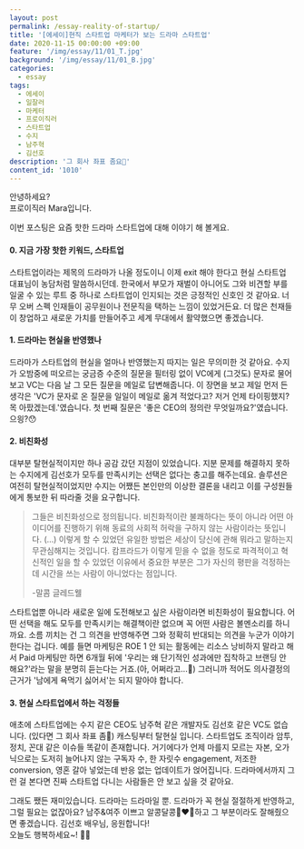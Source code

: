 ```yaml
---
layout: post
permalink: /essay-reality-of-startup/
title: '[에세이]현직 스타트업 마케터가 보는 드라마 스타트업'
date: 2020-11-15 00:00:00 +09:00
feature: '/img/essay/11/01_T.jpg'
background: '/img/essay/11/01_B.jpg'
categories:
  - essay
tags:
  - 에세이
  - 일잘러
  - 마케터
  - 프로이직러
  - 스타트업
  - 수지
  - 남주혁
  - 김선호
description: '그 회사 좌표 좀요🙏'
content_id: '1010'
---
```


안녕하세요?<br>프로이직러 Mara입니다.

이번 포스팅은 요즘 핫한 드라마 스타트업에 대해 이야기 해 볼게요.

#### 0. 지금 가장 핫한 키워드, 스타트업

스타트업이라는 제목의 드라마가 나올 정도이니 이제 exit 해야 한다고 현실 스타트업 대표님이 농담처럼 말씀하시던데. 한국에서 부모가 재벌이 아니어도 그와 비견할 부를 일굴 수 있는 루트 중 하나로 스타트업이 인지되는 것은 긍정적인 신호인 것 같아요. 너무 오버 스펙 인재들이 공무원이나 전문직을 택하는 느낌이 있었거든요. 더 많은 천재들이 창업하고 새로운 가치를 만들어주고 세계 무대에서 활약했으면 좋겠습니다.

#### 1. 드라마는 현실을 반영했나

드라마가 스타트업의 현실을 얼마나 반영했는지 따지는 일은 무의미한 것 같아요. 수지가 오밤중에 떠오르는 궁금증 수준의 질문을 필터링 없이 VC에게 (그것도) 문자로 물어보고 VC는 다음 날 그 모든 질문을 메일로 답변해줍니다. 이 장면을 보고 제일 먼저 든 생각은 'VC가 문자로 온 질문을 일일이 메일로 옮겨 적었다고? 저거 언제 타이핑했지? 목 아팠겠는데.'였습니다. 첫 번째 질문은 '좋은 CEO의 정의란 무엇일까요?'였습니다. 으읭?😯

#### 2. 비친화성

대부분 탈현실적이지만 하나 공감 갔던 지점이 있었습니다. 지분 문제를 해결하지 못하는 수지에게 김선호가 모두를 만족시키는 선택은 없다는 충고를 해주는데요. 솔루션은 여전히 탈현실적이었지만 수지는 어쨌든 본인만의 이상한 결론을 내리고 이를 구성원들에게 통보한 뒤 따라줄 것을 요구합니다.

> 그들은 비친화성으로 정의됩니다. 비친화적이란 불쾌하다는 뜻이 아니라 어떤 아이디어를 진행하기 위해 동료의 사회적 허락을 구하지 않는 사람이라는 뜻입니다. (...) 이렇게 할 수 있었던 유일한 방법은 세상이 당신에 관해 뭐라고 말하는지 무관심해지는 것입니다. 캄프라드가 이렇게 믿을 수 없을 정도로 파격적이고 혁신적인 일을 할 수 있었던 이유에서 중요한 부분은 그가 자신의 평판을 걱정하는 데 시간을 쓰는 사람이 아니었다는 점입니다.
>
> -말콤 글레드웰

스타트업뿐 아니라 새로운 일에 도전해보고 싶은 사람이라면 비친화성이 필요합니다. 어떤 선택을 해도 모두를 만족시키는 해결책이란 없으며 꼭 어떤 사람은 볼멘소리를 하니까요. 소름 끼치는 건 그 의견을 반영해주면 그와 정확히 반대되는 의견을 누군가 이야기한다는 겁니다. 예를 들면 마케팅은 ROE 1 안 되는 활동에는 리소스 낭비하지 말라고 해서 Paid 마케팅만 하면 6개월 뒤에 '우리는 왜 단기적인 성과에만 집착하고 브랜딩 안 해요?'라는 말을 분명히 듣는다는 거죠.(아, 어쩌라고...😤) 그러니까 적어도 의사결정의 근거가 '남에게 욕먹기 싫어서'는 되지 말아야 합니다.

#### 3. 현실 스타트업에서 하는 걱정들

애초에 스타트업에는 수지 같은 CEO도 남주혁 같은 개발자도 김선호 같은 VC도 없습니다. (있다면 그 회사 좌표 좀🙏) 캐스팅부터 탈현실 입니다. 스타트업도 조직이라 암투, 정치, 꼰대 같은 이슈들 똑같이 존재합니다. 거기에다가 언제 마를지 모르는 자본, 오가닉으로는 도저히 늘어나지 않는 구독자 수, 한 자릿수 engagement, 저조한 conversion, 영혼 갈아 넣었는데 반응 없는 업데이트가 얹어집니다. 드라마에서까지 그런 걸 본다면 진짜 스타트업 다니는 사람들은 안 보고 싶을 것 같아요.

그래도 쨌든 재미있습니다. 드라마는 드라마일 뿐. 드라마가 꼭 현실 절절하게 반영하고, 그럴 필요는 없잖아요? 남주&여주 이쁘고 알콩달콩👩‍❤️‍👩하고 그 부분이라도 잘해줬으면 좋겠습니다. 김선호 배우님, 응원합니다!  <br>
오늘도 행복하세요~! 🙋‍♀️
